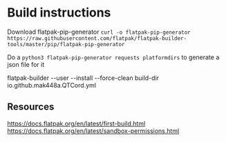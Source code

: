 # Build instructions

Download flatpak-pip-generator
`curl -o flatpak-pip-generator https://raw.githubusercontent.com/flatpak/flatpak-builder-tools/master/pip/flatpak-pip-generator`

Do a `python3 flatpak-pip-generator requests platformdirs` to generate a json file for it


flatpak-builder --user --install --force-clean build-dir io.github.mak448a.QTCord.yml

## Resources
https://docs.flatpak.org/en/latest/first-build.html
https://docs.flatpak.org/en/latest/sandbox-permissions.html
